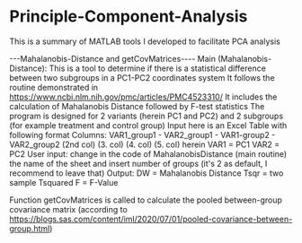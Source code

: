 # Principle-Component-Analysis

This is a summary of MATLAB tools I developed to facilitate PCA analysis

---Mahalanobis-Distance and getCovMatrices----
Main (Mahalanobis-Distance):
This is a tool to determine if there is a statistical difference between two subgroups in a PC1-PC2 coordinates system
It follows the routine demonstrated in https://www.ncbi.nlm.nih.gov/pmc/articles/PMC4523310/
It includes the calculation of Mahalanobis Distance followed by F-test statistics
The program is designed for 2 variants (herein PC1 and PC2) and 2 subgroups (for example treatment and control group)
Input here is an Excel Table with following format
Columns: VAR1_group1 - VAR2_group1 - VAR1-group2 - VAR2_group2
         (2nd col)     (3. col)      (4. col)      (5. col)
         herein VAR1 = PC1
                VAR2 = PC2
User input: change in the code of MahalanobisDistance (main routine) the name of the sheet and insert number of groups (it's 2 as default, I recommend to leave that)
Output: DW = Mahalanobis Distance
        Tsqr = two sample Tsquared 
        F = F-Value
        
 Function getCovMatrices is called to calculate the pooled between-group covariance matrix (according to https://blogs.sas.com/content/iml/2020/07/01/pooled-covariance-between-group.html)
 
